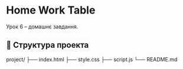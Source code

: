 # Home Work Table

Урок 6 – домашнє завдання.

## 📁 Структура проекта
project/
├── index.html
├── style.css
├── script.js
└── README.md